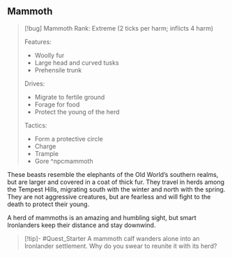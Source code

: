 ## Mammoth
>[!bug] Mammoth
>Rank: Extreme (2 ticks per harm; inflicts 4 harm)
>
>Features:
>	- Woolly fur
>	- Large head and curved tusks
>	- Prehensile trunk
>
>Drives:
>	- Migrate to fertile ground
>	- Forage for food
>	- Protect the young of the herd
>
>Tactics:
>	- Form a protective circle
>	- Charge
>	- Trample
>	- Gore
^npcmammoth

These beasts resemble the elephants of the Old World’s southern realms, but are larger and covered in a coat of thick fur. They travel in herds among the Tempest Hills, migrating south with the winter and north with the spring. They are not aggressive creatures, but are fearless and will fight to the death to protect their young.

A herd of mammoths is an amazing and humbling sight, but smart Ironlanders keep their distance and stay downwind.

>[!tip]- #Quest_Starter
>A mammoth calf wanders alone into an Ironlander settlement. Why do you swear to reunite it with its herd?